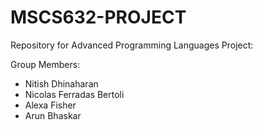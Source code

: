# MSCS632-PROJECT
Repository for Advanced Programming Languages Project:

Group Members:
- Nitish Dhinaharan
- Nicolas Ferradas Bertoli
- Alexa Fisher
- Arun Bhaskar
